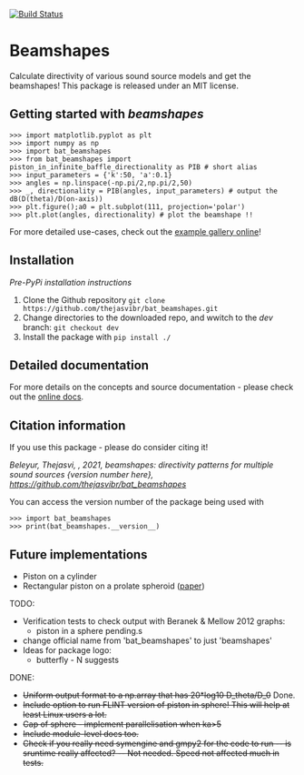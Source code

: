 [![Build Status](https://travis-ci.org/thejasvibr/bat_beamshapes.svg?branch=dev)](https://travis-ci.org/thejasvibr/bat_beamshapes)

# Beamshapes

Calculate directivity of various sound source models and get the beamshapes!
This package is released under an MIT license. 

## Getting started with *beamshapes*

```
>>> import matplotlib.pyplot as plt 
>>> import numpy as np 
>>> import bat_beamshapes
>>> from bat_beamshapes import piston_in_infinite_baffle_directionality as PIB # short alias
>>> input_parameters = {'k':50, 'a':0.1}
>>> angles = np.linspace(-np.pi/2,np.pi/2,50)
>>> _, directionality = PIB(angles, input_parameters) # output the dB(D(theta)/D(on-axis))
>>> plt.figure();a0 = plt.subplot(111, projection='polar')
>>> plt.plot(angles, directionality) # plot the beamshape !!
```

For more detailed use-cases, check out the [example gallery online](https://beamshapes.readthedocs.io/en/latest/gallery_examples/index.html)!

## Installation 

*Pre-PyPi installation instructions*

1. Clone the Github repository ```git clone https://github.com/thejasvibr/bat_beamshapes.git```
1. Change directories to the downloaded repo, and wwitch to the *dev* branch: ```git checkout dev``` 
1. Install the package with ```pip install ./```



## Detailed documentation 
For more details on the concepts and source documentation - please check out the [online docs](beamshapes.rtfd.io).


## Citation information 
If you use this package - please do consider citing it! 

*Beleyur, Thejasvi, , 2021, beamshapes: directivity patterns for multiple sound sources {version number here}, https://github.com/thejasvibr/bat_beamshapes*

You can access the version number of the package being used with 
```
>>> import bat_beamshapes
>>> print(bat_beamshapes.__version__)
```

## Future implementations
* Piston on a cylinder
* Rectangular piston on a prolate spheroid ([paper](https://asa.scitation.org/doi/pdf/10.1121/1.1778840?casa_token=wDAHTxJBISUAAAAA:MW-OSeGIkft-mces_mJgFBuyOhzI1qpPbc_7Xuu9EhDDD8CF8vnCIYaGyVivUb2qOpFda4GkPWto))


TODO:
* Verification tests to check output with Beranek & Mellow 2012 graphs:
    * piston in a sphere pending.s
* change official name from 'bat_beamshapes' to just 'beamshapes'
* Ideas for package logo:
    * butterfly - N suggests 

DONE:
* ~~Uniform output format to a np.array that has 20*log10 D_theta/D_0~~ Done.
* ~~Include option to run FLINT version of piston in sphere! This will help at least Linux users a lot.~~
* ~~Cap of sphere - implement parallelisation when ka>5~~
* ~~Include module-level docs too.~~
* ~~Check if you really need symengine and gmpy2 for the code to run -- is sruntime really affected? -- Not needed. Speed not affected much in tests.~~

